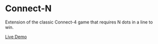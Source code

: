 # Connect-N

Extension of the classic Connect-4 game that requires N dots in a line to win.

[Live Demo](https://connectn.vercel.app)
